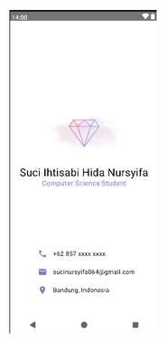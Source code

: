 ![image alt](https://github.com/Ihtisabi/BusinessCard/blob/master/Cuplikan%20layar%202024-11-02%20134825.png?raw=true)

